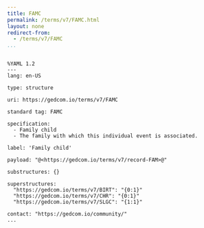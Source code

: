 ```yaml
---
title: FAMC
permalink: /terms/v7/FAMC.html
layout: none
redirect-from:
  - /terms/v7/FAMC
...
```


```

%YAML 1.2
---
lang: en-US

type: structure

uri: https://gedcom.io/terms/v7/FAMC

standard tag: FAMC

specification:
  - Family child
  - The family with which this individual event is associated.

label: 'Family child'

payload: "@<https://gedcom.io/terms/v7/record-FAM>@"

substructures: {}

superstructures:
  "https://gedcom.io/terms/v7/BIRT": "{0:1}"
  "https://gedcom.io/terms/v7/CHR": "{0:1}"
  "https://gedcom.io/terms/v7/SLGC": "{1:1}"

contact: "https://gedcom.io/community/"
...

```
